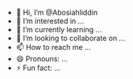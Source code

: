 - 👋 Hi, I’m @Abosiahliddin
- 👀 I’m interested in ...
- 🌱 I’m currently learning ...
- 💞️ I’m looking to collaborate on ...
- 📫 How to reach me ...
- 😄 Pronouns: ...
- ⚡ Fun fact: ...

<!---
Abosiahliddin/Abosiahliddin is a ✨ special ✨ repository because its `README.md` (this file) appears on your GitHub profile.
You can click the Preview link to take a look at your changes.
--->
